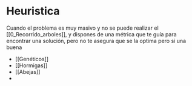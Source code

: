 # Heuristica
Cuando el problema es muy masivo y no se puede realizar el [[0_Recorrido_arboles]], y dispones de una métrica que te guía para encontrar una solución, pero no te asegura que se la optima pero si una buena
- [[Genéticos]]
- [[Hormigas]]
- [[Abejas]]
- 